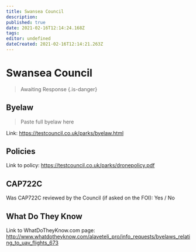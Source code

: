 ```yaml
---
title: Swansea Council
description: 
published: true
date: 2021-02-16T12:14:24.168Z
tags: 
editor: undefined
dateCreated: 2021-02-16T12:14:21.263Z
---
```


# Swansea Council
>  Awaiting Response
> {.is-danger}

## Byelaw
> Paste full byelaw here

Link:
https://testcouncil.co.uk/parks/byelaw.html

## Policies
Link to policy:
https://testcouncil.co.uk/parks/dronepolicy.pdf

## CAP722C

Was CAP722C reviewed by the Council (if asked on the FOI): Yes / No

## What Do They Know

Link to WhatDoTheyKnow.com page:
http://www.whatdotheyknow.com/alaveteli_pro/info_requests/byelaws_relating_to_uav_flights_673

